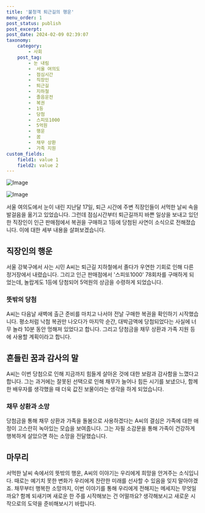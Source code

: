```yaml
---
title: '불청객 퇴근길의 행운'
menu_order: 1
post_status: publish
post_excerpt: 
post_date: 2024-02-09 02:39:07
taxonomy:
    category:
        - 사회
    post_tag:
        - 눈 내림
        -  서울 여의도
        -  점심시간
        -  직장인
        -  퇴근길
        -  지하철
        -  졸음운전
        -  복권
        -  1등
        -  당첨
        -  스피또1000
        -  5억원
        -  행운
        -  꿈
        -  채무 상환
        -  가족 지원
custom_fields:
    field1: value 1
    field2: value 2
---
```


![Image](https://imgnews.pstatic.net/image/025/2024/02/08/0003340552_001_20240208230703633.jpg?type=w647)

![Image](https://imgnews.pstatic.net/image/025/2024/02/08/0003340552_002_20240208230703692.jpg?type=w647)

서울 여의도에서 눈이 내린 지난달 17일, 퇴근 시간에 주변 직장인들이 서먹한 날씨 속을 발걸음을 옮기고 있었습니다. 그런데 점심시간부터 퇴근길까지 바쁜 일상을 보내고 있던 한 직장인이 인근 판매점에서 복권을 구매하고 1등에 당첨된 사연이 소식으로 전해졌습니다. 이에 대한 세부 내용을 살펴보겠습니다.
## 직장인의 행운
서울 강북구에서 사는 시민 A씨는 퇴근길 지하철에서 졸다가 우연한 기회로 인해 다른 정거장에서 내렸습니다. 그리고 인근 판매점에서 '스피또1000' 78회차를 구매하게 되었는데, 놀랍게도 1등에 당첨되어 5억원의 상금을 수령하게 되었습니다.
### 뜻밖의 당첨
A씨는 다음날 새벽에 출근 준비를 마치고 나서야 전날 구매한 복권을 확인하기 시작했습니다. 평소처럼 낙첨 복권만 나오다가 마지막 순간, 대박금액에 당첨되었다는 사실에 너무 놀라 10분 동안 멍해져 있었다고 합니다. 그리고 당첨금을 채무 상환과 가족 지원 등에 사용할 계획이라고 합니다.
## 흔들린 꿈과 감사의 말
A씨는 이번 당첨으로 인해 지금까지 힘들게 살아온 것에 대한 보람과 감사함을 느꼈다고 합니다. 그는 과거에는 잘못된 선택으로 인해 채무가 늘어나 힘든 시기를 보냈으나, 함께 한 배우자를 생각했을 때 더욱 값진 보물이라는 생각을 하게 되었습니다.
### 채무 상환과 소망
당첨금을 통해 채무 상환과 가족을 돌봄으로 사용하겠다는 A씨의 결심은 가족에 대한 애정이 고스란히 녹아있는 모습을 보여줍니다. 그는 자필 소감문을 통해 가족이 건강하게 행복하게 살았으면 하는 소망을 전달했습니다.
## 마무리
서먹한 날씨 속에서의 뜻밖의 행운, A씨의 이야기는 우리에게 희망을 안겨주는 소식입니다. 때로는 예기치 못한 변화가 우리에게 찬란한 미래를 선사할 수 있음을 잊지 말아야겠죠. 채무부터 행복한 소망까지, 이번 이야기를 통해 우리에게 전해지는 메세지는 무엇일까요? 함께 되새기며 새로운 한 주를 시작해보는 건 어떨까요? 생각해보시고 새로운 시작으로의 도약을 준비해보시기 바랍니다.
